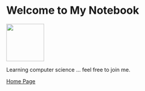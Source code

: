 # Welcome to My Notebook

<img src="https://emailiconserver--jacobwucate.repl.co/Files/Personal%20Logo%20001.png" width="100" height="100">

Learning computer science ... feel free to join me.

[Home Page](jacobwu.org)

